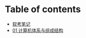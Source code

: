 # Table of contents

* [软考笔记](README.md)
* [01 计算机体系与组成结构](01-ji-suan-ji-zu-cheng-yu-ti-xi-jie-gou.md)

